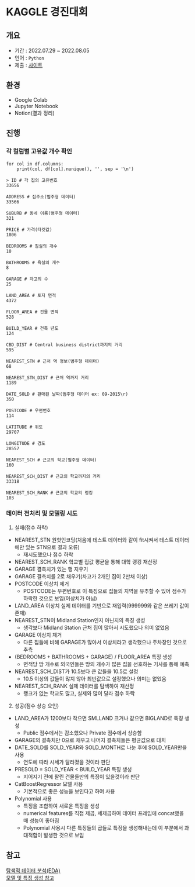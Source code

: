 # KAGGLE 경진대회

## 개요
- 기간 : 2022.07.29 ~ 2022.08.05
- 언어 : `Python`
- 제출 : [사이트](https://www.kaggle.com/competitions/regression220718/overview)

## 환경
- Google Colab
- Jupyter Notebook
- Notion(결과 정리)

## 진행
### 각 컬럼별 고유값 개수 확인
```
for col in df.columns:
    print(col, df[col].nunique(), '', sep = '\n')

> ID # 각 집의 고유번호
33656

ADDRESS # 집주소(범주형 데이터)
33566

SUBURB # 동네 이름(범주형 데이터)
321

PRICE # 가격(타겟값)
1806

BEDROOMS # 침실의 개수
10

BATHROOMS # 욕실의 개수
8

GARAGE # 차고의 수
25

LAND_AREA # 토지 면적
4372

FLOOR_AREA # 건물 면적
528

BUILD_YEAR # 건축 년도
124

CBD_DIST # Central business district까지의 거리
595

NEAREST_STN # 근처 역 정보(범주형 데이터)
68

NEAREST_STN_DIST # 근처 역까지 거리
1189

DATE_SOLD # 판매된 날짜(범주형 데이터 ex: 09-2015\r)
350

POSTCODE # 우편번호
114

LATITUDE # 위도
29707

LONGITUDE # 경도
28557

NEAREST_SCH # 근교의 학교(범주형 데이터)
160

NEAREST_SCH_DIST # 근교의 학교까지의 거리
33318

NEAREST_SCH_RANK # 근교의 학교의 랭킹
103
```

### 데이터 전처리 및 모델링 시도

1. 실패(점수 하락)
- NEAREST_STN 원핫인코딩(처음에 테스트 데이터와 같이 fit시켜서 테스트 데이터에만 있는 STN으로 결과 오류)
    - 재시도했으나 점수 하락
- NEAREST_SCH_RANK 학교별 집값 평균을 통해 대학 랭킹 재산정
- GARAGE 결측치가 있는 행 지우기
- GARAGE 결측치를 2로 채우기(차고가 2개인 집이 2만채 이상)
- POSTCODE 이상치 제거
    - POSTCODE는 우편번호로 이 특징으로 집들의 지역을 유추할 수 있어 점수가 하락한 것으로 보임(이상치가 아님)
- LAND_AREA 이상치 실제 데이터를 기반으로 재입력(999999와 같은 쓰레기 값이 존재)
- NEAREST_STN이 Midland Station인지 아닌지의 특징 생성
    - 생각보다 Midland Station 근처 집이 많아서 시도했으나 의미 없었음
- GARAGE 이상치 제거
    - 다른 집들에 비해 GARAGE가 많아서 이상치라고 생각했으나 주차장인 것으로 추측
- (BEDROOMS + BATHROOMS + GARAGE) / FLOOR_AREA 특징 생성
    - 면적당 방 개수로 외국인들은 방의 개수가 많은 집을 선호하는 기사를 통해 예측
- NEAREST_SCH_DIST가 10.5보다 큰 값들을 10.5로 설정
    - 10.5 이상의 값들이 많지 않아 최빈값으로 설정했으나 의미는 없었음
- NEAREST_SCH_RANK 실제 데이터를 탐색하여 재산정
    - 랭크가 없는 학교도 많고, 실제와 많이 달라 점수 하락


2. 성공(점수 상승 요인)
- LAND_AREA가 1200보다 작으면 SMLLAND 크거나 같으면 BIGLAND로 특징 생성
    - Public 점수에서는 감소했으나 Private 점수에서 상승함
- GARAGE의 결측치만 0으로 채우고 나머지 결측치들은 평균값으로 대치
- DATE_SOLD를 SOLD_YEAR와 SOLD_MONTH로 나눈 후에 SOLD_YEAR만을 사용
    - 연도에 따라 시세가 달라졌을 것이라 판단
- PRESOLD = SOLD_YEAR < BUILD_YEAR 특징 생성
    - 지어지기 전에 팔린 건물들만의 특징이 있을것이라 판단
- CatBoostRegressor 모델 사용
    - 기본적으로 좋은 성능을 보인다고 하여 사용
- Polynomial 사용
    - 특징을 조합하여 새로운 특징을 생성
    - numerical features를 직접 제곱, 세제곱하여 데이터 프레임에 concat했을 때 성능이 좋아짐
    - Polynomial 사용시 다른 특징들의 곱들로 특징을 생성해내는데 이 부분에서 과대적합이 발생한 것으로 보임

## 참고
[탐색적 데이터 분석(EDA)](https://www.kaggle.com/code/shtrausslearning/eda-perth-housing-price-prediction) <br/>
[모델 및 특징 생성 참고](https://www.kaggle.com/code/shtrausslearning/perth-housing-price-prediction-models?scriptVersionId=117296536)